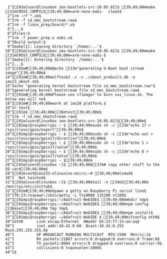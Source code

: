      1^I[01m[user@linuxbox imx-bootlets-src-10.05.02]$ [39;49;00mmake [31mCROSS_COMPILE[39;49;00m=arm-none-eabi-  clean$
     2^Irm -rf *.sb$
     3^Irm -f sd_mmc_bootstream.raw$
     4^Irm -f linux_prep/board/*.o$
     5^I...$
     6^IFiles:$
     7^Irm -f power_prep.o eabi.o$
     8^IBuild output:$
     9^Imake[1]: Leaving directory `/home/...'$
    10^I[01m[user@linuxbox imx-bootlets-src-10.05.02]$ [39;49;00mmake [31mCROSS_COMPILE[39;49;00m=arm-none-eabi-$
    11^Imake[1]: Entering directory `/home/...'$
    12^I...$
    13^I[01m#[39;49;00m@echo [33m"generating U-Boot boot stream image"[39;49;00m$
    14^I[01m#[39;49;00melftosb2 -z -c ./uboot_prebuilt.db -o imx23_uboot.sb$
    15^Iecho "generating kernel bootstream file sd_mmc_bootstream.raw"$
    16^Igenerating kernel bootstream file sd_mmc_bootstream.raw$
    17^I[01m#[39;49;00mPlease use cfimager to burn xxx_linux.sb. The below way will no$
    18^I[01m#[39;49;00mwork at imx28 platform.$
    19^I> test$
    20^I[01m$ [39;49;00m[36mtest[39;49;00m$
    21^Irm -f sd_mmc_bootstream.raw$
    22^I[01m[user@linuxbox imx-bootlets-src-10.05.02]$[39;49;00m$
    23^I[01mpi@raspberrypi ~ $ [39;49;00msudo sh -c [33m"echo 17 > /sys/class/gpio/export"[39;49;00m$
    24^I[01mpi@raspberrypi ~ $ [39;49;00msudo sh -c [33m"echo out > /sys/class/gpio/gpio17/direction"[39;49;00m$
    25^I[01mpi@raspberrypi ~ $ [39;49;00msudo sh -c [33m"echo 1 > /sys/class/gpio/gpio17/value"[39;49;00m$
    26^I[01mpi@raspberrypi ~ $ [39;49;00msudo sh -c [33m"echo 0 > /sys/class/gpio/gpio17/value"[39;49;00m$
    27^I[01mpi@raspberrypi ~ $[39;49;00m$
    28^I[01m[user@linuxbox ~]$ [39;49;00m[37m# copy other stuff to the SD card[39;49;00m$
    29^I[01mroot@imx233-olinuxino-micro:~# [39;49;00mlsmod$
    30^I  Not tainted$
    31^I[01m[user@linuxbox ~]$ [39;49;00mtail -n [34m2[39;49;00m /mnt/rpi/etc/inittab$
    32^I[01m#[39;49;00mSpawn a getty on Raspberry Pi serial line$
    33^IT0:23:respawn:/sbin/getty -L ttyAMA0 115200 vt100$
    34^I[01mpi@raspberrypi:~/Adafruit-WebIDE$ [39;49;00mmkdir tmp$
    35^I[01mpi@raspberrypi:~/Adafruit-WebIDE$ [39;49;00mnpm config [36mset[39;49;00m tmp tmp$
    36^I[01mpi@raspberrypi:~/Adafruit-WebIDE$ [39;49;00mnpm install$
    37^I[01mpi@raspberrypi ~/Adafruit-WebIDE $ [39;49;00mifconfig eth0$
    38^Ieth0      Link encap:Ethernet  HWaddr b5:33:ff:33:ee:aq$
    39^I          inet addr:10.42.0.60  Bcast:10.42.0.255  Mask:255.255.255.0$
    40^I          UP BROADCAST RUNNING MULTICAST  MTU:1500  Metric:1$
    41^I          RX packets:21867 errors:0 dropped:0 overruns:0 frame:0$
    42^I          TX packets:8684 errors:0 dropped:0 overruns:0 carrier:0$
    43^I          collisions:0 txqueuelen:1000$
    44^I$
